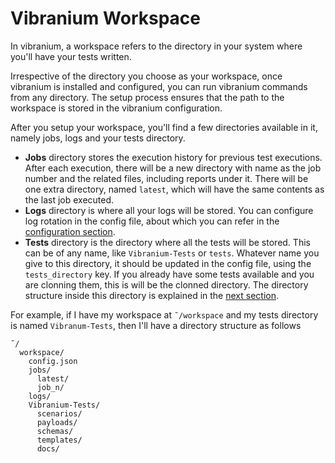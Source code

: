 # Vibranium Workspace

In vibranium, a workspace refers to the directory in your system where you'll have your tests written.

Irrespective of the directory you choose as your workspace, once vibranium is installed and configured, you can run vibranium commands from any directory. The setup process ensures that the path to the workspace is stored in the vibranium configuration.


After you setup your workspace, you'll find a few directories available in it, namely jobs, logs and your tests directory. 

- **Jobs** directory stores the execution history for previous test executions. After each execution, there will be a new directory with name as the job number and the related files, including reports under it. There will be one extra directory, named `latest`, which will have the same contents as the last job executed.
- **Logs**  directory is where all your logs will be stored. You can configure log rotation in the config file, about which you can refer in the [configuration section](pages/setup/1.4.configuration.md).
- **Tests** directory is the directory where all the tests will be stored. This can be of any name, like `Vibranium-Tests` or `tests`. Whatever name you give to this directory, it should be updated in the config file, using the `tests_directory` key. If you already have some tests available and you are clonning them, this is will be the clonned directory. The directory structure inside this directory is explained in the [next section](pages/setup/1.2.collections_scenarios_endpoints.md).



For example, if I have my workspace at `˜/workspace` and my tests directory is named `Vibranum-Tests`, then I'll have a directory structure as follows

```shell
˜/
  workspace/
    config.json
    jobs/
      latest/
      job_n/
    logs/
    Vibranium-Tests/
      scenarios/
      payloads/
      schemas/
      templates/
      docs/
```

